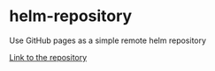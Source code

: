 # helm-repository

Use GitHub pages as a simple remote helm repository

[Link to the repository](https://mrpuurple.github.io/helm-repository/)